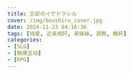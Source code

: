 ```yaml
---
title: 忘却のイグドラシル
cover: /img/boushiru_cover.jpg
date: 2024-11-23 04:16:36
tags: [纯爱, 近亲相奸, 亲妹妹, 调教, 睡奸]
categories:
- [SLG]
- [触摸互动]
- [RPG]
---
```

